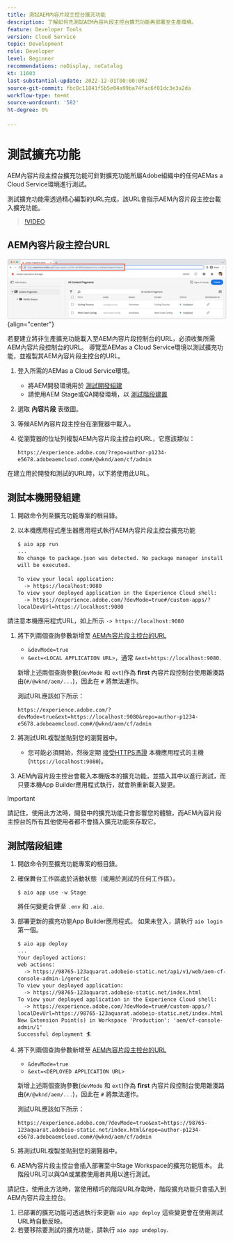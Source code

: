 ```yaml
---
title: 測試AEM內容片段主控台擴充功能
description: 了解如何先測試AEM內容片段主控台擴充功能再部署至生產環境。
feature: Developer Tools
version: Cloud Service
topic: Development
role: Developer
level: Beginner
recommendations: noDisplay, noCatalog
kt: 11603
last-substantial-update: 2022-12-01T00:00:00Z
source-git-commit: fbc8c11841f5b5e04a99ba74fac6f01dc3e3a2da
workflow-type: tm+mt
source-wordcount: '582'
ht-degree: 0%

---
```



# 測試擴充功能

AEM內容片段主控台擴充功能可針對擴充功能所屬Adobe組織中的任何AEMas a Cloud Service環境進行測試。

測試擴充功能需透過精心編製的URL完成，該URL會指示AEM內容片段主控台載入擴充功能。

>[!VIDEO](https://video.tv.adobe.com/v/3412877/?quality=12&learn=on)

## AEM內容片段主控台URL

![AEM內容片段主控台URL](./assets/test/content-fragment-console-url.png){align="center"}

若要建立將非生產擴充功能載入至AEM內容片段控制台的URL，必須收集所需AEM內容片段控制台的URL。 導覽至AEMas a Cloud Service環境以測試擴充功能，並複製其AEM內容片段主控台的URL。

1. 登入所需的AEMas a Cloud Service環境。

   + 將AEM開發環境用於 [測試開發組建](#testing-development-builds)
   + 請使用AEM Stage或QA開發環境，以 [測試階段建置](#testing-stage-builds)

1. 選取 __內容片段__ 表徵圖。
1. 等候AEM內容片段主控台在瀏覽器中載入。
1. 從瀏覽器的位址列複製AEM內容片段主控台的URL，它應該類似：

   ```
   https://experience.adobe.com/?repo=author-p1234-e5678.adobeaemcloud.com#/@wknd/aem/cf/admin
   ```

在建立用於開發和測試的URL時，以下將使用此URL。

## 測試本機開發組建

1. 開啟命令列至擴充功能專案的根目錄。
1. 以本機應用程式產生器應用程式執行AEM內容片段主控台擴充功能

   ```shell
   $ aio app run
   ...
   No change to package.json was detected. No package manager install will be executed.
   
   To view your local application:
     -> https://localhost:9080
   To view your deployed application in the Experience Cloud shell:
     -> https://experience.adobe.com/?devMode=true#/custom-apps/?localDevUrl=https://localhost:9080
   ```

請注意本機應用程式URL，如上所示 `-> https://localhost:9080`

1. 將下列兩個查詢參數新增至 [AEM內容片段主控台的URL](#aem-content-fragment-console-url)
   + `&devMode=true`
   + `&ext=<LOCAL APPLICATION URL>`，通常 `&ext=https://localhost:9080`.

   新增上述兩個查詢參數(`devMode` 和 `ext`)作為 __first__ 內容片段控制台使用雜湊路由(`#/@wknd/aem/...`)，因此在 `#` 將無法運作。

   測試URL應該如下所示：

   ```
   https://experience.adobe.com/?devMode=true&ext=https://localhost:9080&repo=author-p1234-e5678.adobeaemcloud.com#/@wknd/aem/cf/admin
   ```

1. 將測試URL複製並貼到您的瀏覽器中。

   + 您可能必須開始，然後定期 [接受HTTPS憑證](https://developer.adobe.com/uix/docs/services/aem-cf-console-admin/extension-development/#accepting-the-certificate-first-time-users) 本機應用程式的主機(`https://localhost:9080`)。

1. AEM內容片段主控台會載入本機版本的擴充功能，並插入其中以進行測試，而只要本機App Builder應用程式執行，就會熱重新載入變更。

>[!IMPORTANT]
>
>請記住，使用此方法時，開發中的擴充功能只會影響您的體驗，而AEM內容片段主控台的所有其他使用者都不會插入擴充功能來存取它。


## 測試階段組建

1. 開啟命令列至擴充功能專案的根目錄。
1. 確保舞台工作區處於活動狀態（或用於測試的任何工作區）。

   ```shell
   $ aio app use -w Stage
   ```
   將任何變更合併至 `.env` 和 `.aio`.
1. 部署更新的擴充功能App Builder應用程式。 如果未登入，請執行 `aio login` 第一個。

   ```shell
   $ aio app deploy
   ...
   Your deployed actions:
   web actions:
     -> https://98765-123aquarat.adobeio-static.net/api/v1/web/aem-cf-console-admin-1/generic 
   To view your deployed application:
     -> https://98765-123aquarat.adobeio-static.net/index.html
   To view your deployed application in the Experience Cloud shell:
     -> https://experience.adobe.com/?devMode=true#/custom-apps/?localDevUrl=https://98765-123aquarat.adobeio-static.net/index.html
   New Extension Point(s) in Workspace 'Production': 'aem/cf-console-admin/1'
   Successful deployment 🏄
   ```

1. 將下列兩個查詢參數新增至 [AEM內容片段主控台的URL](#aem-content-fragment-console-url)
   + `&devMode=true`
   + `&ext=<DEPLOYED APPLICATION URL>`

   新增上述兩個查詢參數(`devMode` 和 `ext`)作為 __first__ 內容片段控制台使用雜湊路由(`#/@wknd/aem/...`)，因此在 `#` 將無法運作。

   測試URL應該如下所示：

   ```
   https://experience.adobe.com/?devMode=true&ext=https://98765-123aquarat.adobeio-static.net/index.html&repo=author-p1234-e5678.adobeaemcloud.com#/@wknd/aem/cf/admin
   ```

1. 將測試URL複製並貼到您的瀏覽器中。
1. AEM內容片段主控台會插入部署至中Stage Workspace的擴充功能版本。 此階段URL可以與QA或業務使用者共用以進行測試。

請記住，使用此方法時，當使用精巧的階段URL存取時，階段擴充功能只會插入到AEM內容片段主控台。

1. 已部署的擴充功能可透過執行來更新 `aio app deploy` 這些變更會在使用測試URL時自動反映。
1. 若要移除要測試的擴充功能，請執行 `aio app undeploy`.



